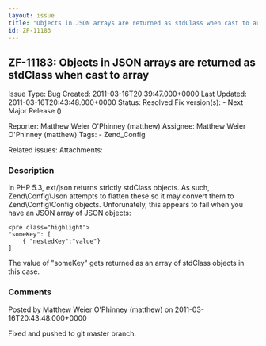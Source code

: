 ```yaml
---
layout: issue
title: "Objects in JSON arrays are returned as stdClass when cast to array"
id: ZF-11183
---
```


ZF-11183: Objects in JSON arrays are returned as stdClass when cast to array
----------------------------------------------------------------------------

 Issue Type: Bug Created: 2011-03-16T20:39:47.000+0000 Last Updated: 2011-03-16T20:43:48.000+0000 Status: Resolved Fix version(s): - Next Major Release ()
 
 Reporter:  Matthew Weier O'Phinney (matthew)  Assignee:  Matthew Weier O'Phinney (matthew)  Tags: - Zend\_Config
 
 Related issues: 
 Attachments: 
### Description

In PHP 5.3, ext/json returns strictly stdClass objects. As such, Zend\\Config\\Json attempts to flatten these so it may convert them to Zend\\Config\\Config objects. Unforunately, this appears to fail when you have an JSON array of JSON objects:

 
    <pre class="highlight">
    "someKey": [
        { "nestedKey":"value"}
    ]


The value of "someKey" gets returned as an array of stdClass objects in this case.

 

 

### Comments

Posted by Matthew Weier O'Phinney (matthew) on 2011-03-16T20:43:48.000+0000

Fixed and pushed to git master branch.

 

 